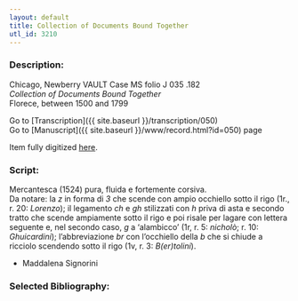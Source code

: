 ```yaml
---
layout: default
title: Collection of Documents Bound Together
utl_id: 3210
---
```


###  Description:

Chicago, Newberry VAULT Case MS folio J 035 .182<br>
_Collection of Documents Bound Together_<br>
Florece, between 1500 and 1799

Go to [Transcription]({{ site.baseurl }}/transcription/050)<br>
Go to [Manuscript]({{ site.baseurl }}/www/record.html?id=050) page 

Item fully digitized [here](http://collections.carli.illinois.edu/cdm/ref/collection/nby_dig/id/24667).

###  Script:

Mercantesca (1524) pura, fluida e fortemente corsiva.<br>
Da notare: la _z_ in forma di _3_ che scende con ampio occhiello sotto il rigo (1r., r. 20: _Lorenzo_); il legamento _ch_ e _gh_ stilizzati con _h_ priva di asta e secondo tratto che scende ampiamente sotto il rigo e poi risale per lagare con lettera seguente e, nel secondo caso, _g_ a ‘alambicco’ (1r, r. 5: _nicholò_; r. 10: _Ghuicardini_); l’abbreviazione _br_ con l’occhiello della _b_ che si chiude a ricciolo scendendo sotto il rigo (1v, r. 3: _B(er)tolini_).<br>
- Maddalena Signorini

###  Selected Bibliography:



